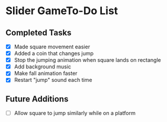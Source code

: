 # Slider GameTo-Do List

## Completed Tasks
- [x] Made square movement easier
- [x] Added a coin that changes jump
- [x] Stop the jumping animation when square lands on rectangle
- [x] Add background music
- [x] Make fall animation faster
- [x] Restart "jump" sound each time

## Future Additions
- [ ] Allow square to jump similarly while on a platform